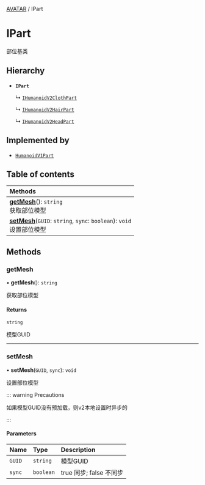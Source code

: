 [AVATAR](../groups/AVATAR.AVATAR.md) / IPart

# IPart <Badge type="tip" text="Interface" /> <Score text="IPart" />

部位基类

## Hierarchy

- **`IPart`**

  ↳ [`IHumanoidV2ClothPart`](Gameplay.IHumanoidV2ClothPart.md)

  ↳ [`IHumanoidV2HairPart`](Gameplay.IHumanoidV2HairPart.md)

  ↳ [`IHumanoidV2HeadPart`](Gameplay.IHumanoidV2HeadPart.md)

## Implemented by

- [`HumanoidV1Part`](../classes/Gameplay.HumanoidV1Part.md)

## Table of contents

| Methods |
| :-----|
| **[getMesh](Gameplay.IPart.md#getmesh)**(): `string` <br> 获取部位模型|
| **[setMesh](Gameplay.IPart.md#setmesh)**(`GUID`: `string`, `sync`: `boolean`): `void` <br> 设置部位模型|

## Methods

### getMesh <Score text="getMesh" /> 

• **getMesh**(): `string` 

获取部位模型


#### Returns

`string`

模型GUID

___

### setMesh <Score text="setMesh" /> 

• **setMesh**(`GUID`, `sync`): `void` 

设置部位模型

::: warning Precautions

如果模型GUID没有预加载，则v2本地设置时异步的

:::


#### Parameters

| Name | Type | Description |
| :------ | :------ | :------ |
| `GUID` | `string` | 模型GUID |
| `sync` | `boolean` | true 同步; false 不同步 |

